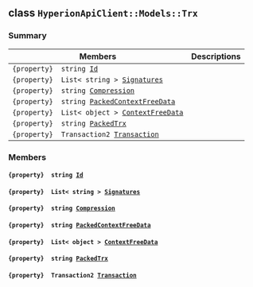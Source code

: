 ## class `HyperionApiClient::Models::Trx` 

### Summary

 Members                        | Descriptions                                
--------------------------------|---------------------------------------------
`{property}  string `[`Id`](#class_hyperion_api_client_1_1_models_1_1_trx_1a186291c875988107b7ace745ea84d4ec) | 
`{property}  List< string > `[`Signatures`](#class_hyperion_api_client_1_1_models_1_1_trx_1a8439e6f7a574608060d5102ba2165f58) | 
`{property}  string `[`Compression`](#class_hyperion_api_client_1_1_models_1_1_trx_1a21a354aeab0ab5cd21ce49fb89f048ef) | 
`{property}  string `[`PackedContextFreeData`](#class_hyperion_api_client_1_1_models_1_1_trx_1a6140543dc6807cd71171443b8650eeef) | 
`{property}  List< object > `[`ContextFreeData`](#class_hyperion_api_client_1_1_models_1_1_trx_1a84a3ef7659d8339a40e3250884edf2ae) | 
`{property}  string `[`PackedTrx`](#class_hyperion_api_client_1_1_models_1_1_trx_1a21e27a9a58a0ef03775f45ff56124409) | 
`{property}  Transaction2 `[`Transaction`](#class_hyperion_api_client_1_1_models_1_1_trx_1a337a6b4fc9f02021c4adb34be4c26cae) | 

### Members

#### `{property}  string `[`Id`](#class_hyperion_api_client_1_1_models_1_1_trx_1a186291c875988107b7ace745ea84d4ec) 

#### `{property}  List< string > `[`Signatures`](#class_hyperion_api_client_1_1_models_1_1_trx_1a8439e6f7a574608060d5102ba2165f58) 

#### `{property}  string `[`Compression`](#class_hyperion_api_client_1_1_models_1_1_trx_1a21a354aeab0ab5cd21ce49fb89f048ef) 

#### `{property}  string `[`PackedContextFreeData`](#class_hyperion_api_client_1_1_models_1_1_trx_1a6140543dc6807cd71171443b8650eeef) 

#### `{property}  List< object > `[`ContextFreeData`](#class_hyperion_api_client_1_1_models_1_1_trx_1a84a3ef7659d8339a40e3250884edf2ae) 

#### `{property}  string `[`PackedTrx`](#class_hyperion_api_client_1_1_models_1_1_trx_1a21e27a9a58a0ef03775f45ff56124409) 

#### `{property}  Transaction2 `[`Transaction`](#class_hyperion_api_client_1_1_models_1_1_trx_1a337a6b4fc9f02021c4adb34be4c26cae) 

